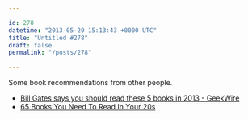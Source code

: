 ```yaml
---

id: 278
datetime: "2013-05-20 15:13:43 +0000 UTC"
title: "Untitled #278"
draft: false
permalink: "/posts/278"

---
```


Some book recommendations from other people. 

 
 * [Bill Gates says you should read these 5 books in 2013 - GeekWire](http://www.geekwire.com/2013/yearend-reading-bill-gates-books-2012/)
 * [65 Books You Need To Read In Your 20s](http://www.buzzfeed.com/doree/books-you-need-to-read-in-your-20s)


